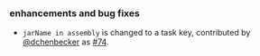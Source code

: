 ### enhancements and bug fixes

- `jarName in assembly` is changed to a task key, contributed by [@dchenbecker][@dchenbecker] as [#74][74].

  [74]: https://github.com/sbt/sbt-assembly/pull/74
  [@dchenbecker]: https://github.com/dchenbecker
